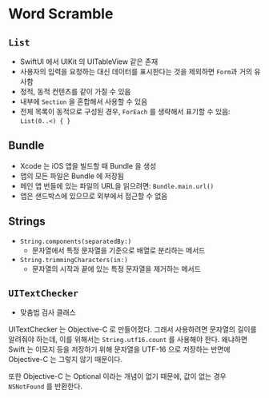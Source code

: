 # Word Scramble

## `List`

- SwiftUI 에서 UIKit 의 UITableView 같은 존재
- 사용자의 입력을 요청하는 대신 데이터를 표시한다는 것을 제외하면 `Form`과 거의 유사함
- 정적, 동적 컨텐츠를 같이 가질 수 있음
- 내부에 `Section` 을 혼합해서 사용할 수 있음
- 전체 목록이 동적으로 구성된 경우, `ForEach` 를 생략해서 표기할 수 있음: `List(0..<) { }`

## Bundle

- Xcode 는 iOS 앱을 빌드할 때 Bundle 을 생성
- 앱의 모든 파일은 Bundle 에 저장됨
- 메인 앱 번들에 있는 파일의 URL을 읽으려면: `Bundle.main.url()`
- 앱은 샌드박스에 있으므로 외부에서 접근할 수 없음

## Strings

- `String.components(separatedBy:)`
  - 문자열에서 특정 문자열을 기준으로 배열로 분리하는 메서드
- `String.trimmingCharacters(in:)`
  - 문자열의 시작과 끝에 있는 특정 문자열을 제거하는 메서드

## `UITextChecker`

- 맞춤법 검사 클래스

UITextChecker 는 Objective-C 로 만들어졌다. 그래서 사용하려면 문자열의 길이를 알려줘야 하는데, 이를 위해서는 `String.utf16.count` 를 사용해야 한다. 왜냐하면 Swift 는 이모지 등을 저장하기 위해 문자열을 UTF-16 으로 저장하는 반면에 Objective-C 는 그렇지 않기 때문이다.

또한 Objective-C 는 Optional 이라는 개념이 없기 때문에, 값이 없는 경우 `NSNotFound` 를 반환한다.

